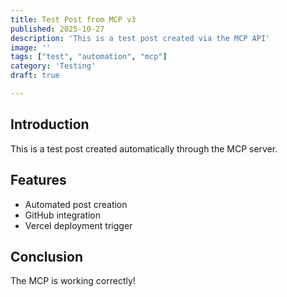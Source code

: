 ```yaml
---
title: Test Post from MCP v3
published: 2025-10-27
description: 'This is a test post created via the MCP API'
image: ''
tags: ["test", "automation", "mcp"]
category: 'Testing'
draft: true

---
```


## Introduction

This is a test post created automatically through the MCP server.

## Features

- Automated post creation
- GitHub integration
- Vercel deployment trigger

## Conclusion

The MCP is working correctly!
